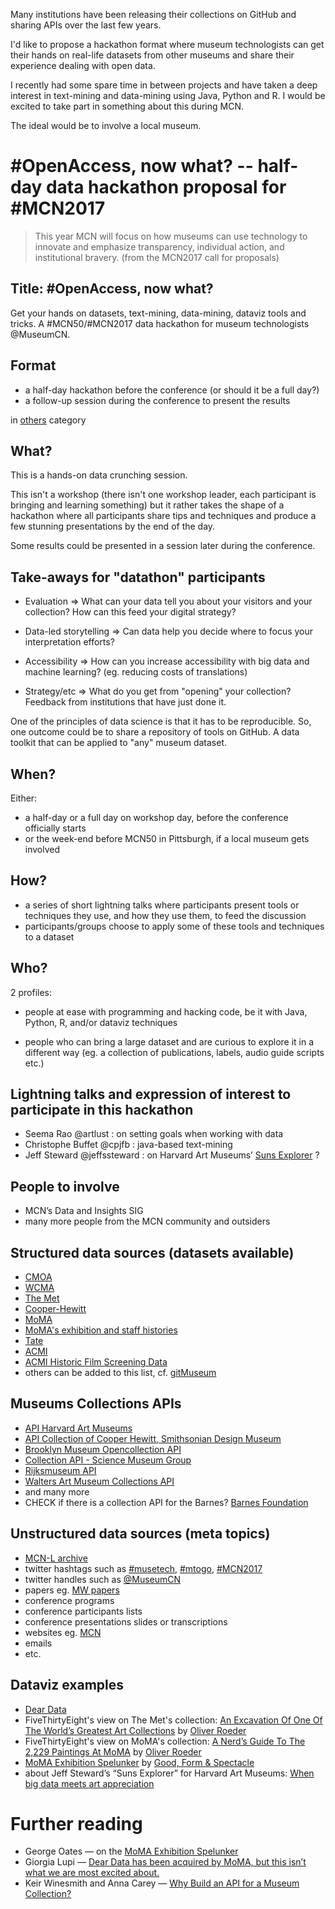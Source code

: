 Many institutions have been releasing their collections on GitHub and sharing APIs over the last few years.

I'd like to propose a hackathon format where museum technologists can get their hands on real-life datasets from other museums and share their experience dealing with open data.

I recently had some spare time in between projects and have taken a deep interest in text-mining and data-mining using Java, Python and R. I would be excited to take part in something about this during MCN.

The ideal would be to involve a local museum. 


# #OpenAccess, now what? -- half-day data hackathon proposal for #MCN2017

> This year MCN will focus on how museums can use technology to innovate and emphasize transparency, individual action, and institutional bravery. (from the MCN2017 call for proposals)

## Title: #OpenAccess, now what?

Get your hands on datasets, text-mining, data-mining, dataviz tools and tricks.
A #MCN50/#MCN2017 data hackathon for museum technologists @MuseumCN.

## Format

- a half-day hackathon before the conference (or should it be a full day?)
- a follow-up session during the conference to present the results

in [others](http://mcn.edu/category-unpacked-mcn2017-call-proposals/) category

## What?

This is a hands-on data crunching session.

This isn't a workshop (there isn't one workshop leader, each  participant is bringing and learning something) but it rather takes the shape of a hackathon where all participants share tips and techniques and produce a few stunning presentations by the end of the day.

Some results could be presented in a session later during the conference.


## Take-aways for "datathon" participants

- Evaluation => What can your data tell you about your visitors and your collection? How can this feed your digital strategy?

- Data-led storytelling => Can data help you decide where to focus your interpretation efforts?

- Accessibility => How can you increase accessibility with big data and machine learning? (eg. reducing costs of translations)

- Strategy/etc => What do you get from "opening" your collection? Feedback from institutions that have just done it.

One of the principles of data science is that it has to be reproducible. So, one outcome could be to share a repository of tools on GitHub. A data toolkit that can be applied to "any" museum dataset.


## When?

Either:
- a half-day or a full day on workshop day, before the conference officially starts
- or the week-end before MCN50 in Pittsburgh, if a local museum gets involved


## How?

- a series of short lightning talks where participants present tools or techniques they use, and how they use them, to feed the discussion
- participants/groups choose to apply some of these tools and techniques to a dataset


## Who?

2 profiles:

- people at ease with programming and hacking code, be it with Java, Python, R, and/or dataviz techniques

- people who can bring a large dataset and are curious to explore it in a different way (eg. a collection of publications, labels, audio guide scripts etc.)

## Lightning talks and expression of interest to participate in this hackathon 

- Seema Rao @artlust : on setting goals when working with data
- Christophe Buffet @cpjfb : java-based text-mining
- Jeff Steward @jeffssteward : on Harvard Art Museums’ [Suns Explorer](https://www.bostonglobe.com/lifestyle/2017/04/13/when-big-data-meets-art-appreciation/HqeuVGv9qdm2PGJAeYAuZK/story.html) ?

## People to involve

- MCN’s Data and Insights SIG
- many more people from the MCN community and outsiders

## Structured data sources (datasets available)

- [CMOA](https://github.com/cmoa/collection)
- [WCMA](https://github.com/wcmaart/collection)
- [The Met](https://github.com/metmuseum/openaccess)
- [Cooper-Hewitt](https://github.com/cooperhewitt/collection)
- [MoMA](https://github.com/MuseumofModernArt/collection)
- [MoMA's exhibition and staff histories](https://github.com/MuseumofModernArt/exhibitions)
- [Tate](https://github.com/tategallery/collection)
- [ACMI](https://github.com/ACMILabs/collection)
- [ACMI Historic Film Screening Data](https://github.com/ACMILabs/historic-film-screenings-data)
- others can be added to this list, cf. [gitMuseum](https://github.com/BritishMuseum/gitMuseum)

## Museums Collections APIs

- [API Harvard Art Museums](http://www.harvardartmuseums.org/collections/api)
- [API Collection of Cooper Hewitt, Smithsonian Design Museum](https://collection.cooperhewitt.org/api/)
- [Brooklyn Museum Opencollection API](https://www.brooklynmuseum.org/opencollection/api)
- [Collection API - Science Museum Group](https://group.sciencemuseum.org.uk/about-us/collection/api/)
- [Rijksmuseum API](https://www.rijksmuseum.nl/en/api)
- [Walters Art Museum Collections API](http://api.thewalters.org/)
- and many more
- CHECK if there is a collection API for the Barnes? [Barnes Foundation](https://github.com/BarnesFoundation)

## Unstructured data sources (meta topics)

- [MCN-L archive](http://mcn.edu/pipermail/mcn-l/)
- twitter hashtags such as [#musetech](https://twitter.com/search?q=musetech), [#mtogo](https://twitter.com/search?q=mtogo), [#MCN2017](https://twitter.com/search?q=MCN2017)
- twitter handles such as [@MuseumCN](https://twitter.com/MuseumCN)
- papers eg. [MW papers](http://www.museumsandtheweb.com/bibliography/)
- conference programs
- conference participants lists
- conference presentations slides or transcriptions
- websites eg. [MCN](http://mcn.edu)
- emails
- etc.

## Dataviz examples

- [Dear Data](http://www.dear-data.com/)
- FiveThirtyEight's view on The Met's collection: [An Excavation Of One Of The World’s Greatest Art Collections](http://fivethirtyeight.com/features/an-excavation-of-one-of-the-worlds-greatest-art-collections/) by [Oliver Roeder](https://twitter.com/ollie)
- FiveThirtyEight's view on MoMA's collection: [A Nerd’s Guide To The 2,229 Paintings At MoMA](https://fivethirtyeight.com/features/a-nerds-guide-to-the-2229-paintings-at-moma/) by [Oliver Roeder](https://twitter.com/ollie)
- [MoMA Exhibition Spelunker](http://spelunker.moma.org/) by [Good, Form & Spectacle](https://twitter.com/goodformand)
- about Jeff Steward’s “Suns Explorer” for Harvard Art Museums: [When big data meets art appreciation](https://www.bostonglobe.com/lifestyle/2017/04/13/when-big-data-meets-art-appreciation/HqeuVGv9qdm2PGJAeYAuZK/story.html)

# Further reading

- George Oates — on the [MoMA Exhibition Spelunker](https://goodformandspectacle.wordpress.com/2017/01/26/new-work-moma-exhibition-spelunker/)
- Giorgia Lupi — [Dear Data has been acquired by MoMA, but this isn’t what we are most excited about.](https://medium.com/@giorgialupi/dear-data-has-been-acquired-by-moma-but-this-isnt-what-we-are-most-excited-about-bdaa3376d9db)
- Keir Winesmith and Anna Carey — [Why Build an API for a Museum Collection?](https://www.sfmoma.org/read/why-build-api-museum-collection/)



